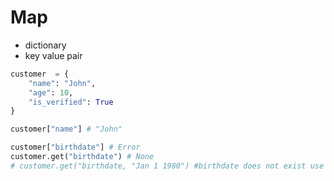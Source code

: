 # Map #
* dictionary
* key value pair
```python
customer  = {
    "name": "John",
    "age": 10,
    "is_verified": True
}

customer["name"] # "John"

customer["birthdate"] # Error
customer.get("birthdate") # None
# customer.get("birthdate, "Jan 1 1980") #birthdate does not exist use default value Jan 1 1980
```